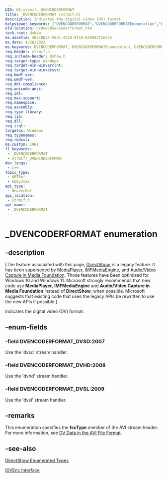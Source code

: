```yaml
---
UID: NE:strmif._DVENCODERFORMAT
title: _DVENCODERFORMAT (strmif.h)
description: Indicates the digital video (DV) format.
helpviewer_keywords: ["DVENCODERFORMAT","DVENCODERFORMATEnumeration","DVENCODERFORMAT_DVHD","DVENCODERFORMAT_DVSD","DVENCODERFORMAT_DVSL","_DVENCODERFORMAT","_DVENCODERFORMAT enumeration [DirectShow]","dshow.dvencoderformat","strmif/DVENCODERFORMAT_DVHD","strmif/DVENCODERFORMAT_DVSD","strmif/DVENCODERFORMAT_DVSL","strmif/_DVENCODERFORMAT"]
old-location: dshow\dvencoderformat.htm
tech.root: dshow
ms.assetid: 462c8034-5931-435d-8f18-b58842f2e234
ms.date: 4/26/2023
ms.keywords: DVENCODERFORMAT, DVENCODERFORMATEnumeration, DVENCODERFORMAT_DVHD, DVENCODERFORMAT_DVSD, DVENCODERFORMAT_DVSL, _DVENCODERFORMAT, _DVENCODERFORMAT enumeration [DirectShow], dshow.dvencoderformat, strmif/DVENCODERFORMAT_DVHD, strmif/DVENCODERFORMAT_DVSD, strmif/DVENCODERFORMAT_DVSL, strmif/_DVENCODERFORMAT
req.header: strmif.h
req.include-header: Dshow.h
req.target-type: Windows
req.target-min-winverclnt: 
req.target-min-winversvr: 
req.kmdf-ver: 
req.umdf-ver: 
req.ddi-compliance: 
req.unicode-ansi: 
req.idl: 
req.max-support: 
req.namespace: 
req.assembly: 
req.type-library: 
req.lib: 
req.dll: 
req.irql: 
targetos: Windows
req.typenames: 
req.redist: 
ms.custom: 19H1
f1_keywords:
 - _DVENCODERFORMAT
 - strmif/_DVENCODERFORMAT
dev_langs:
 - c++
topic_type:
 - APIRef
 - kbSyntax
api_type:
 - HeaderDef
api_location:
 - strmif.h
api_name:
 - _DVENCODERFORMAT
---
```


# _DVENCODERFORMAT enumeration


## -description

\[The feature associated with this page, [DirectShow](/windows/win32/directshow/directshow), is a legacy feature. It has been superseded by [MediaPlayer](/uwp/api/Windows.Media.Playback.MediaPlayer), [IMFMediaEngine](/windows/win32/api/mfmediaengine/nn-mfmediaengine-imfmediaengine), and [Audio/Video Capture in Media Foundation](/windows/win32/medfound/audio-video-capture-in-media-foundation). Those features have been optimized for Windows 10 and Windows 11. Microsoft strongly recommends that new code use **MediaPlayer**, **IMFMediaEngine** and **Audio/Video Capture in Media Foundation** instead of **DirectShow**, when possible. Microsoft suggests that existing code that uses the legacy APIs be rewritten to use the new APIs if possible.\]

Indicates the digital video (DV) format.

## -enum-fields

### -field DVENCODERFORMAT_DVSD:2007

Use the 'dvsd' stream handler.

### -field DVENCODERFORMAT_DVHD:2008

Use the 'dvhd' stream handler.

### -field DVENCODERFORMAT_DVSL:2009

Use the 'dvsl' stream handler.

## -remarks

This enumeration specifies the <b>fccType</b> member of the AVI stream header. For more information, see <a href="/windows/desktop/DirectShow/dv-data-in-the-avi-file-format">DV Data in the AVI File Format</a>.

## -see-also

<a href="/windows/desktop/DirectShow/directshow-enumerated-types">DirectShow Enumerated Types</a>



<a href="/windows/desktop/api/strmif/nn-strmif-idvenc">IDVEnc Interface</a>
